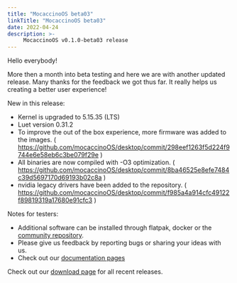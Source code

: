 ```yaml
---
title: "MocaccinoOS beta03"
linkTitle: "MocaccinoOS beta03"
date: 2022-04-24
description: >-
     MocaccinoOS v0.1.0-beta03 release
---
```


Hello everybody!

More then a month into beta testing and here we are with another updated release.
Many thanks for the feedback we got thus far. It really helps us creating a better user experience! 

New in this release:

- Kernel is upgraded to 5.15.35 (LTS)
- Luet version 0.31.2
- To improve the out of the box experience, more firmware was added to the images. ( https://github.com/mocaccinoOS/desktop/commit/298eef1263f5d224f9744e6e58eb6c3be079f29e )
- All binaries are now compiled with -O3 optimization. ( https://github.com/mocaccinoOS/desktop/commit/8ba46525e8efe7484c39d5697170d69193b02c8a )
- nvidia legacy drivers have been added to the repository. ( https://github.com/mocaccinoOS/desktop/commit/f985a4a914cfc49122f89819319a17680e91cfc3 )

Notes for testers:

- Additional software can be installed through flatpak, docker or the [community repository](https://github.com/mocaccinoOS/community-repository).
- Please give us feedback by reporting bugs or sharing your ideas with us.
- Check out our [documentation pages](https://www.mocaccino.org/docs/)

Check out our [download page](https://github.com/mocaccinoOS/mocaccino/releases) for all recent releases.
